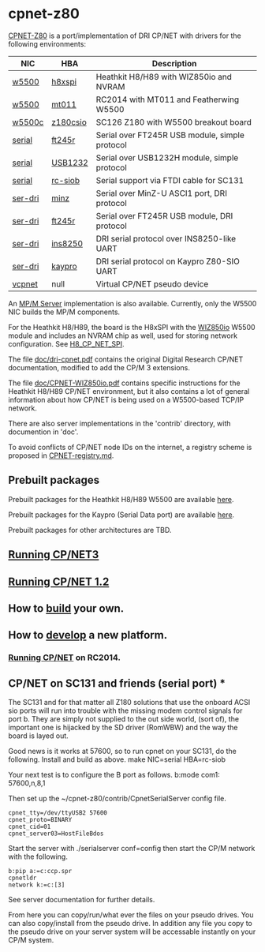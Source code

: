 # cpnet-z80
[CPNET-Z80](md/CPNET-Z80.md) is a port/implementation of DRI CP/NET with drivers for the following
environments:

NIC | HBA | Description
----|-----|------------
[w5500](md/W5500.md) | [h8xspi](md/H8XSPI.md) | Heathkit H8/H89 with WIZ850io and NVRAM
[w5500](md/W5500.md) | [mt011](md/MT011.md) | RC2014 with MT011 and Featherwing W5500
[w5500c](md/W5500.md) | [z180csio](md/Z180CSIO.md) | SC126 Z180 with W5500 breakout board
[serial](md/SERIAL.md) | [ft245r](md/FT245R.md) | Serial over FT245R USB module, simple protocol
[serial](md/SERIAL.md) | [USB1232](md/USB1232H.md) | Serial over USB1232H module, simple protocol
[serial](md/SERIAL.md) | [rc-siob](md/RC-SIOB.md) | Serial support via FTDI cable for SC131
[ser-dri](md/SER-DRI.md) | [minz](md/MINZ.md) | Serial over MinZ-U ASCI1 port, DRI protocol
[ser-dri](md/SER-DRI.md) | [ft245r](md/FT245R.md) | Serial over FT245R USB module, DRI protocol
[ser-dri](md/SER-DRI.md) | [ins8250](md/INS8250.md) | DRI serial protocol over INS8250-like UART
[ser-dri](md/SER-DRI.md) | [kaypro](md/KAYPRO.md) | DRI serial protocol on Kaypro Z80-SIO UART
[vcpnet](md/VCPNET.md) | null | Virtual CP/NET pseudo device

An [MP/M Server](md/MPMserver.md) implementation is also available.
Currently, only the W5500 NIC builds the MP/M components.

For the Heathkit H8/H89, the board is the H8xSPI with the
[WIZ850io](https://www.wiznet.io/product-item/wiz850io/) W5500 module
and includes an NVRAM chip as well,
used for storing network configuration.
See [H8_CP_NET_SPI](http://koyado.com/Heathkit/H8_CP_NET_SPI_Wiznet_Network.html).

The file [doc/dri-cpnet.pdf](/doc/dri-cpnet.pdf)
contains the original Digital Research CP/NET documentation,
modified to add the CP/M 3 extensions.

The file [doc/CPNET-WIZ850io.pdf](/doc/CPNET-WIZ850io.pdf)
contains specific instructions for the Heathkit H8/H89
CP/NET environment, but it also contains a lot of general information about how
CP/NET is being used on a W5500-based TCP/IP network.

There are also server implementations in the 'contrib' directory, with
documention in 'doc'.

To avoid conflicts of CP/NET node IDs on the internet, a registry scheme is
proposed in [CPNET-registry.md](/CPNET-registry.md).

## Prebuilt packages

Prebuilt packages for the Heathkit H8/H89 W5500 are available
[here](http://sebhc.durgadas.com/mms89/wiz850io/).

Prebuilt packages for the Kaypro (Serial Data port) are available
[here](http://sebhc.durgadas.com/kaypro/).

Prebuilt packages for other architectures are TBD.

## [Running CP/NET3](md/CPNET3.md)

## [Running CP/NET 1.2](md/CPNET12.md)

## How to [build](md/BUILD.md) your own.

## How to [develop](md/DEVEL.md) a new platform.

### [Running CP/NET](md/RUN-RC2014.md) on RC2014.

## CP/NET on SC131 and friends (serial port) *

The SC131 and for that matter all Z180 solutions that use the onboard ACSI sio ports will run into trouble with the
missing modem control signals for port b.  They are simply not supplied to the out side world, (sort of), the important
one is hijacked by the SD driver (RomWBW) and the way the board is layed out.

Good news is it works at 57600, so to run cpnet on your SC131, do the following.
Install and build as above.  make NIC=serial HBA=rc-siob

Your next test is to configure the B port as follows. b:mode com1: 57600,n,8,1

Then set up the ~/cpnet-z80/contrib/CpnetSerialServer config file.
```
cpnet_tty=/dev/ttyUSB2 57600
cpnet_proto=BINARY
cpnet_cid=01
cpnet_server03=HostFileBdos
```

Start the server with ./serialserver conf=config
then start the CP/M network with the following.
```
b:pip a:=c:ccp.spr
cpnetldr
network k:=c:[3]
```

See server documentation for further details.


From here you can copy/run/what ever the files on your pseudo drives.  You can also
copy/install from the pseudo drive.  In addition any file you copy to the pseudo drive
on your server system will be accessable instantly on your CP/M system.

